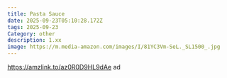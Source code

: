 ```yaml
---
title: Pasta Sauce
date: 2025-09-23T05:10:28.172Z
tags: 2025-09-23
Category: other
description: 1.xx
image: https://m.media-amazon.com/images/I/81YC3Vm-SeL._SL1500_.jpg
---
```

https://amzlink.to/az0R0D9HL9dAe ad